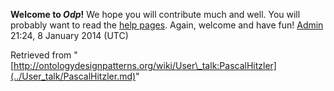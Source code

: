 __Welcome to _Odp_!__ We hope you will contribute much and well. 
You will probably want to read the [help pages](http://ontologydesignpatterns.org/wiki/Help:Contents "Help:Contents"). Again, welcome and have fun! [Admin](../User/ValentinaPresutti.md "User:ValentinaPresutti") 21:24, 8 January 2014 (UTC)





Retrieved from "[http://ontologydesignpatterns.org/wiki/User\_talk:PascalHitzler](../User_talk/PascalHitzler.md)"